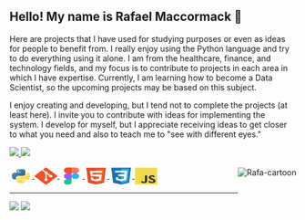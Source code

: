 ## Hello! My name is Rafael Maccormack 🦊

Here are projects that I have used for studying purposes or even as ideas for people to benefit from. I really enjoy using the Python language and try to do everything using it alone. I am from the healthcare, finance, and technology fields, and my focus is to contribute to projects in each area in which I have expertise. Currently, I am learning how to become a Data Scientist, so the upcoming projects may be based on this subject.

I enjoy creating and developing, but I tend not to complete the projects (at least here). I invite you to contribute with ideas for implementing the system. I develop for myself, but I appreciate receiving ideas to get closer to what you need and also to teach me to "see with different eyes."

<div>
  <!-- Link -->
  <a href="https://github.com/rafaelmaccormack">
  <!-- Panel -->
  <img height="150em" src="https://github-readme-stats.vercel.app/api?username=rafaelmaccormack&show_icons=true&theme=tokyonight&include_all_commits=true&count_private=true"/>
  <img height="150em" src="https://github-readme-stats.vercel.app/api/top-langs/?username=rafaelmaccormack&layout=compact&langs_count=7&theme=tokyonight"/>
</div><br>

<div>
  <!-- Icons -->
  <img align="center" alt="Rafa-Python" height="30" width="40" src="https://raw.githubusercontent.com/devicons/devicon/master/icons/python/python-original.svg">
  <img align="center" alt="Rafa-Git" height="30" width="40" src="https://github.com/devicons/devicon/blob/master/icons/git/git-original.svg">
  <img align="center" alt="Rafa-Figma" height="30" width="40" src="https://github.com/devicons/devicon/blob/master/icons/figma/figma-original.svg">
  <img align="center" alt="Rafa-Html" height="30" width="40" src="https://github.com/devicons/devicon/blob/master/icons/html5/html5-original.svg">
  <img align="center" alt="Rafa-Html" height="30" width="40" src="https://github.com/devicons/devicon/blob/master/icons/css3/css3-original.svg">
  <img align="center" alt="Rafa-Html" height="30" width="40" src="https://github.com/devicons/devicon/blob/master/icons/javascript/javascript-original.svg">
  <!-- Image GIF -->
  <img align="right" alt="Rafa-cartoon" src="https://i.picasion.com/pic91/c741b8156729b5fe5f6b1c985e15904c.gif" height="135">
</div>

___

<div>
  <!-- Contacts -->
  <a href="https://www.instagram.com/r._.businessman/" target="_blank"><img src="https://img.shields.io/badge/-Instagram-%23E4405F?style=for-the-badge&logo=instagram&logoColor=white" target="_blank"></a>
  <a href="mailto:trabalhodorafael@gmail.com" target="_blank"><img src="https://img.shields.io/badge/-Gmail-%23333?style=for-the-badge&logo=gmail&logoColor=white" target="_blank"></a>
</div>
